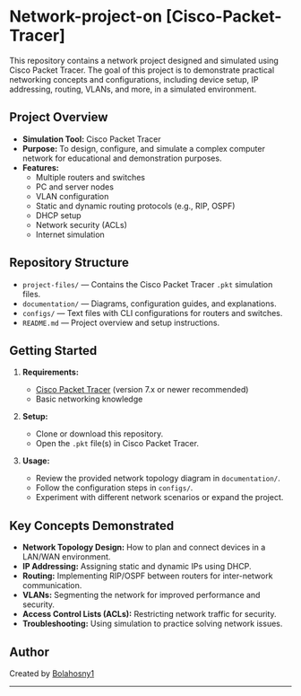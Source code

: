 # Network-project-on [Cisco-Packet-Tracer]

This repository contains a network project designed and simulated using Cisco Packet Tracer. The goal of this project is to demonstrate practical networking concepts and configurations, including device setup, IP addressing, routing, VLANs, and more, in a simulated environment.

## Project Overview

- **Simulation Tool:** Cisco Packet Tracer
- **Purpose:** To design, configure, and simulate a complex computer network for educational and demonstration purposes.
- **Features:**
  - Multiple routers and switches
  - PC and server nodes
  - VLAN configuration
  - Static and dynamic routing protocols (e.g., RIP, OSPF)
  - DHCP setup
  - Network security (ACLs)
  - Internet simulation

## Repository Structure

- `project-files/` — Contains the Cisco Packet Tracer `.pkt` simulation files.
- `documentation/` — Diagrams, configuration guides, and explanations.
- `configs/` — Text files with CLI configurations for routers and switches.
- `README.md` — Project overview and setup instructions.

## Getting Started

1. **Requirements:**
   - [Cisco Packet Tracer](https://www.netacad.com/courses/packet-tracer) (version 7.x or newer recommended)
   - Basic networking knowledge

2. **Setup:**
   - Clone or download this repository.
   - Open the `.pkt` file(s) in Cisco Packet Tracer.

3. **Usage:**
   - Review the provided network topology diagram in `documentation/`.
   - Follow the configuration steps in `configs/`.
   - Experiment with different network scenarios or expand the project.

## Key Concepts Demonstrated

- **Network Topology Design:** How to plan and connect devices in a LAN/WAN environment.
- **IP Addressing:** Assigning static and dynamic IPs using DHCP.
- **Routing:** Implementing RIP/OSPF between routers for inter-network communication.
- **VLANs:** Segmenting the network for improved performance and security.
- **Access Control Lists (ACLs):** Restricting network traffic for security.
- **Troubleshooting:** Using simulation to practice solving network issues.

## Author

Created by [Bolahosny1](https://github.com/Bolahosny1)

---

